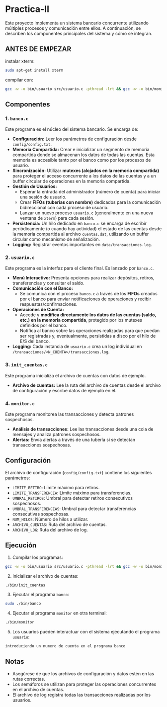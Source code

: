 # Practica-II

Este proyecto implementa un sistema bancario concurrente utilizando múltiples procesos y comunicación entre ellos. A continuación, se describen los componentes principales del sistema y cómo se integran.

## ANTES DE EMPEZAR
instalar xterm:  
```sh
sudo apt-get install xterm
```
compilar con: 
```sh
gcc -w -o bin/usuario src/usuario.c -pthread -lrt && gcc -w -o bin/monitor src/monitor.c -pthread -lrt && gcc -w -o bin/init_cuentas src/init_cuentas.c -pthread -lrt && gcc -w -o bin/banco src/banco.c -pthread -lrt
```
## Componentes

### 1. `banco.c`

Este programa es el núcleo del sistema bancario. Se encarga de:
- **Configuración:** Leer los parámetros de configuración desde `config/config.txt`.
- **Memoria Compartida:** Crear e inicializar un segmento de memoria compartida donde se almacenan los datos de todas las cuentas. Esta memoria es accesible tanto por el banco como por los procesos de usuario.
- **Sincronización:** Utilizar **mutexes (alojados en la memoria compartida)** para proteger el acceso concurrente a los datos de las cuentas y a un buffer circular de operaciones en la memoria compartida.
- **Gestión de Usuarios:**
    - Esperar la entrada del administrador (número de cuenta) para iniciar una sesión de usuario.
    - Crear **FIFOs (tuberías con nombre)** dedicados para la comunicación bidireccional con cada proceso de usuario.
    - Lanzar un nuevo proceso `usuario.c` (generalmente en una nueva ventana de `xterm`) para cada sesión.
- **Persistencia:** Un hilo dedicado en `banco.c` se encarga de escribir periódicamente (o cuando hay actividad) el estado de las cuentas desde la memoria compartida al archivo `cuentas.dat`, utilizando un buffer circular como mecanismo de señalización.
- **Logging:** Registrar eventos importantes en `data/transacciones.log`.

### 2. `usuario.c`
Este programa es la interfaz para el cliente final. Es lanzado por `banco.c`.
- **Menú Interactivo:** Presenta opciones para realizar depósitos, retiros, transferencias y consultar el saldo.
- **Comunicación con el Banco:**
    - Se comunica con el proceso `banco.c` a través de los **FIFOs** creados por el banco para enviar notificaciones de operaciones y recibir respuestas/confirmaciones.
- **Operaciones de Cuenta:**
    - Accede y **modifica directamente los datos de las cuentas (saldo, etc.) en la memoria compartida**, protegido por los mutexes definidos por el banco.
    - Notifica al banco sobre las operaciones realizadas para que puedan ser registradas y, eventualmente, persistidas a disco por el hilo de E/S del banco.
- **Logging:** Cada instancia de `usuario.c` crea un log individual en `/transacciones/<N_CUENTA>/transacciones.log`.


### 3. `init_cuentas.c`

Este programa inicializa el archivo de cuentas con datos de ejemplo.

- **Archivo de cuentas:** Lee la ruta del archivo de cuentas desde el archivo de configuración y escribe datos de ejemplo en él.

### 4. `monitor.c`

Este programa monitorea las transacciones y detecta patrones sospechosos.

- **Análisis de transacciones:** Lee las transacciones desde una cola de mensajes y analiza patrones sospechosos.
- **Alertas:** Envía alertas a través de una tubería si se detectan transacciones sospechosas.

## Configuración

El archivo de configuración (`config/config.txt`) contiene los siguientes parámetros:

- `LIMITE_RETIRO`: Límite máximo para retiros.
- `LIMITE_TRANSFERENCIA`: Límite máximo para transferencias.
- `UMBRAL_RETIROS`: Umbral para detectar retiros consecutivos sospechosos.
- `UMBRAL_TRANSFERENCIAS`: Umbral para detectar transferencias consecutivas sospechosas.
- `NUM_HILOS`: Número de hilos a utilizar.
- `ARCHIVO_CUENTAS`: Ruta del archivo de cuentas.
- `ARCHIVO_LOG`: Ruta del archivo de log.

## Ejecución

1. Compilar los programas:

```sh
gcc -w -o bin/usuario src/usuario.c -pthread -lrt && gcc -w -o bin/monitor src/monitor.c -pthread -lrt && gcc -w -o bin/init_cuentas src/init_cuentas.c -pthread -lrt && gcc -w -o bin/banco src/banco.c -pthread -lrt
```

2. Inicializar el archivo de cuentas:

```sh
./bin/init_cuentas
```

3. Ejecutar el programa `banco`:

```sh
sudo ./bin/banco
```

4. Ejecutar el programa `monitor` en otra terminal:

```sh
./bin/monitor
```

5. Los usuarios pueden interactuar con el sistema ejecutando el programa `usuario`:

```sh
introduciendo un numero de cuenta en el programa banco
```

## Notas

- Asegúrese de que los archivos de configuración y datos estén en las rutas correctas.
- Los semáforos se utilizan para proteger las operaciones concurrentes en el archivo de cuentas.
- El archivo de log registra todas las transacciones realizadas por los usuarios.
